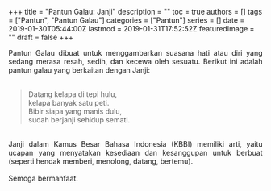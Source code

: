 +++
title = "Pantun Galau: Janji"
description = ""
toc = true
authors = []
tags = ["Pantun", "Pantun Galau"]
categories = ["Pantun"]
series = []
date = 2019-01-30T05:44:00Z
lastmod = 2019-01-31T17:52:52Z
featuredImage = ""
draft = false
+++

<div style="text-align: justify;">Pantun Galau dibuat untuk menggambarkan suasana hati atau diri yang sedang merasa resah, sedih, dan kecewa oleh sesuatu. Berikut ini adalah pantun galau yang berkaitan dengan Janji:<br /><br />
<blockquote class="tr_bq">Datang kelapa di tepi hulu,<br />kelapa banyak satu peti.<br />Bibir siapa yang manis dulu,<br />sudah berjanji sehidup semati.</blockquote><br />
Janji dalam Kamus Besar Bahasa Indonesia (KBBI) memiliki arti, yaitu ucapan yang menyatakan kesediaan dan kesanggupan untuk berbuat (seperti hendak memberi, menolong, datang, bertemu).<br /><br />
Semoga bermanfaat.</div>

